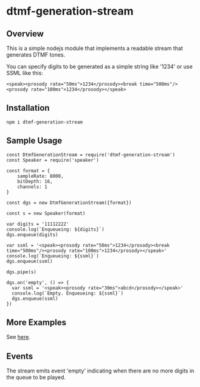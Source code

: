 # dtmf-generation-stream

## Overview

This is a simple nodejs module that implements a readable stream that generates DTMF tones.

You can specify digits to be generated as a simple string like '1234' or use SSML like this:
```
<speak><prosody rate="50ms">1234</prosody><break time="500ms"/><prosody rate="100ms">1234</prosody></speak>
```

## Installation
```
npm i dtmf-generation-stream
```
## Sample Usage
```
const DtmfGenerationStream = require('dtmf-generation-stream')
const Speaker = require('speaker')

const format = {
	sampleRate: 8000, 
	bitDepth: 16,
	channels: 1
}

const dgs = new DtmfGenerationStream({format})

const s = new Speaker(format)

var digits = '11112222'
console.log(`Enqueueing: ${digits}`)
dgs.enqueue(digits)

var ssml = '<speak><prosody rate="50ms">1234</prosody><break time="500ms"/><prosody rate="100ms">1234</prosody></speak>'
console.log(`Enqueueing: ${ssml}`)
dgs.enqueue(ssml)

dgs.pipe(s)

dgs.on('empty', () => {
  var ssml = '<speak><prosody rate="30ms">abcd</prosody></speak>'
  console.log(`Empty. Enqueueing: ${ssml}`)
  dgs.enqueue(ssml)
})
```

## More Examples

See [here](https://github.com/MayamaTakeshi/dtmf-generation-stream/tree/main/examples).

## Events

The stream emits event 'empty' indicating when there are no more digits in the queue to be played.



